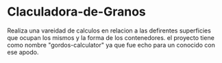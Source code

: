 # Claculadora-de-Granos
Realiza una vareidad de calculos en relacion a las defirentes superficies que ocupan los mismos y la forma de los contenedores.
el proyecto tiene como nombre "gordos-calculator" ya que fue echo para un conocido con ese apodo.
